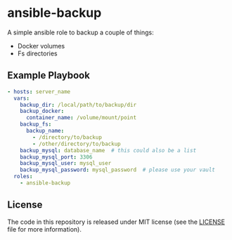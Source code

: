 # ansible-backup

A simple ansible role to backup a couple of things:
* Docker volumes
* Fs directories

## Example Playbook

```yml
- hosts: server_name
  vars:
    backup_dir: /local/path/to/backup/dir
    backup_docker:
      container_name: /volume/mount/point
    backup_fs:
      backup_name:
        - /directory/to/backup
        - /other/directory/to/backup
    backup_mysql: database_name  # this could also be a list
    backup_mysql_port: 3306
    backup_mysql_user: mysql_user
    backup_mysql_password: mysql_password  # please use your vault
  roles:
    - ansible-backup
```

## License

The code in this repository is released under MIT license (see the [LICENSE](/LICENSE) file for more information).
